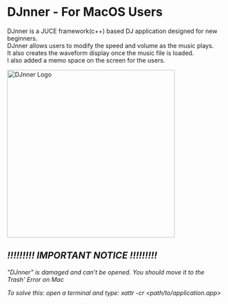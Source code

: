 # DJnner - For MacOS Users

DJnner is a JUCE framework(c++) based DJ application designed for new beginners. <br>
DJnner allows users to modify the speed and volume as the music plays. <br>
It also creates the waveform display once the music file is loaded. <br>
I also added a memo space on the screen for the users.

<img width="390" alt="DJnner Logo" src="https://github.com/junseok03/DJnner/assets/151435171/b591c32b-64ae-403c-981e-45ef561860dc">

## <i> !!!!!!!!! IMPORTANT NOTICE  !!!!!!!!!
"DJnner" is damaged and can’t be opened. You should move it to the Trash' Error on Mac

To solve this: open a terminal and type: xattr -cr <path/to/application.app> </i>
